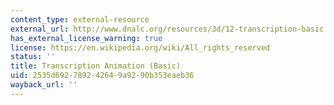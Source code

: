 ```yaml
---
content_type: external-resource
external_url: http://www.dnalc.org/resources/3d/12-transcription-basic.html
has_external_license_warning: true
license: https://en.wikipedia.org/wiki/All_rights_reserved
status: ''
title: Transcription Animation (Basic)
uid: 2535d692-7892-4264-9a92-90b353eaeb36
wayback_url: ''
---
```

